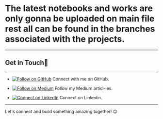 # The latest notebooks and works are only gonna be uploaded on main file rest all can be found in the branches associated with the projects.

---

## Get in Touch🥊

---

- [![Follow on GitHub](https://img.shields.io/badge/Follow%20on%20GitHub-%23FF4500?style=flat&logo=github&logoColor=black)](https://github.com/Darshan0902) Connect with me on GitHub.

- [![Follow on Medium](https://img.shields.io/badge/Follow%20on%20Medium-%23FF4500?style=flat&logo=medium&logoColor=white)](https://prabhudarshan09.medium.com/) Follow my Medium articl- es.

- [![Connect on LinkedIn](https://img.shields.io/badge/Connect%20on%20LinkedIn-%23FF4500?style=flat&logo=linkedin&logoColor=white)](https://linkedin.com/in/darshanprabhu009/) Connect on Linkedin.

---
Let's connect and build something amazing together! 😊
